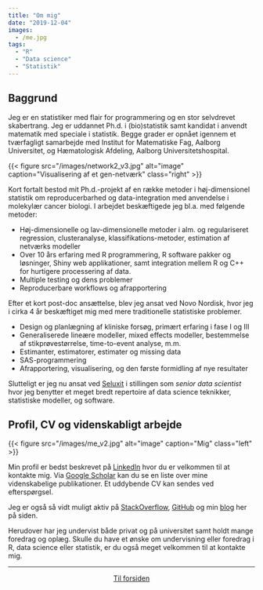 ```yaml
---
title: "Om mig"
date: "2019-12-04"
images:
  - /me.jpg
tags:
  - "R"
  - "Data science"
  - "Statistik"
---
```



## Baggrund 

Jeg er en statistiker med flair for programmering og en stor selvdrevet skabertrang. Jeg er uddannet Ph.d. i (bio)statistik samt kandidat i anvendt matematik med speciale i statistik. Begge grader er opnået igennem et tværfagligt samarbejde med Institut for Matematiske Fag, Aalborg Universitet, og Hæmatologisk Afdeling, Aalborg Universitetshospital. 

{{< figure src="/images/network2_v3.jpg" alt="image" caption="Visualisering af et gen-netværk" class="right" >}}

Kort fortalt bestod mit Ph.d.-projekt af en række metoder i høj-dimensionel statistik om reproducerbarhed og data-integration med anvendelse i molekylær cancer biologi. I arbejdet beskæftigede jeg bl.a. med følgende metoder:

 * Høj-dimensionelle og lav-dimensionelle metoder i alm. og regulariseret regression, clusteranalyse, klassifikations-metoder, estimation af netværks modeller
 * Over 10 års erfaring med R programmering, R software pakker og løsninger, Shiny web applikationer, samt integration mellem R og C++ for hurtigere processering af data.
 * Multiple testing og dens problemer
 * Reproducerbare workflows og afrapportering

Efter et kort post-doc ansættelse, blev jeg ansat ved Novo Nordisk, hvor jeg i cirka 4 år beskæftiget mig med mere traditionelle statistiske problemer.

 * Design og planlægning af kliniske forsøg, primært erfaring i fase I og III
 * Generaliserede lineære modeller, mixed effects modeller, bestemmelse af stikprøvestørrelse, time-to-event analyse, m.m.
 * Estimanter, estimatorer, estimater og missing data
 * SAS-programmering
 * Afrapportering, visualisering, og den første formidling af nye resultater

Slutteligt er jeg nu ansat ved [Seluxit](http://seluxit.com) i stillingen som *senior data scientist* hvor jeg benytter et meget bredt repertoire af data science teknikker, statistiske modeller, og software.  


## Profil, CV og videnskabligt arbejde

{{< figure src="/images/me_v2.jpg" alt="image" caption="Mig" class="left" >}}

Min profil er bedst beskrevet på [LinkedIn](https://www.linkedin.com/in/aebilgrau) hvor du er velkommen til at kontakte mig. Via [Google Scholar](https://scholar.google.dk/citations?user=zQNl61YAAAAJ) kan du se en liste over mine videnskabelige publikationer. Et uddybende CV kan sendes ved efterspørgsel.

Jeg er også så vidt muligt aktiv på [StackOverflow](https://stackoverflow.com/users/1568306/anders-ellern-bilgrau), [GitHub](https://github.com/AEBilgrau) og min [blog](/posts/) her på siden.

Herudover har jeg undervist både privat og på universitet samt holdt mange foredrag og oplæg. Skulle du have et ønske om undervisning eller foredrag i R, data science eller statistik, er du også meget velkommen til at kontakte mig. 

---

<p align="center">
<a href="/">Til forsiden</a>
</p>
